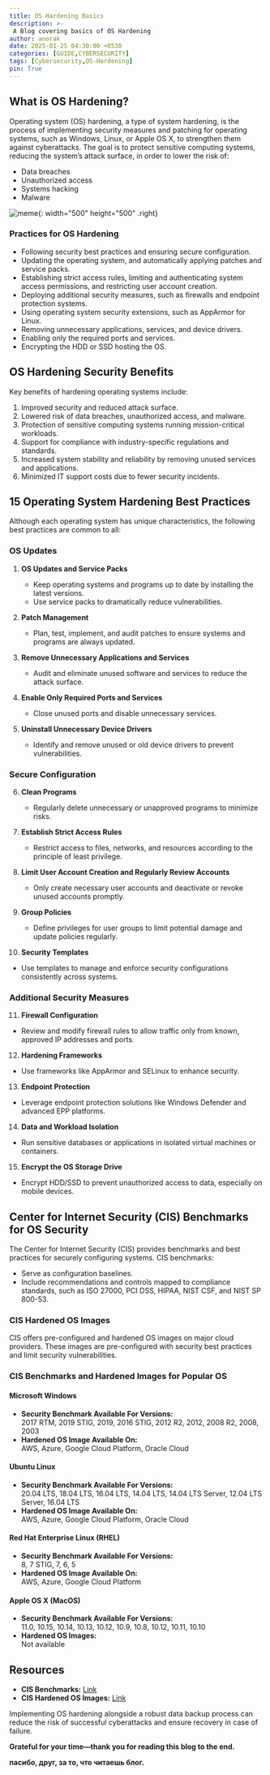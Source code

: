 ```yaml
---
title: OS Hardening Basics
description: >-
 A Blog covering basics of OS Hardening
author: anorak
date: 2025-01-25 04:30:00 +0530
categories: [GUIDE,CYBERSECURITY]
tags: [Cybersecurity,OS-Hardening]
pin: True
---
```


## What is OS Hardening?

Operating system (OS) hardening, a type of system hardening, is the process of implementing security measures and patching for operating systems, such as Windows, Linux, or Apple OS X, to strengthen them against cyberattacks. The goal is to protect sensitive computing systems, reducing the system’s attack surface, in order to lower the risk of:

- Data breaches
- Unauthorized access
- Systems hacking
- Malware


![meme](/assets/img/202501/oshard.png){: width="500" height="500"  .right}

### Practices for OS Hardening

- Following security best practices and ensuring secure configuration.
- Updating the operating system, and automatically applying patches and service packs.
- Establishing strict access rules, limiting and authenticating system access permissions, and restricting user account creation.
- Deploying additional security measures, such as firewalls and endpoint protection systems.
- Using operating system security extensions, such as AppArmor for Linux.
- Removing unnecessary applications, services, and device drivers.
- Enabling only the required ports and services.
- Encrypting the HDD or SSD hosting the OS.


## OS Hardening Security Benefits

Key benefits of hardening operating systems include:

1. Improved security and reduced attack surface.
2. Lowered risk of data breaches, unauthorized access, and malware.
3. Protection of sensitive computing systems running mission-critical workloads.
4. Support for compliance with industry-specific regulations and standards.
5. Increased system stability and reliability by removing unused services and applications.
6. Minimized IT support costs due to fewer security incidents.



## 15 Operating System Hardening Best Practices

Although each operating system has unique characteristics, the following best practices are common to all:

### OS Updates

1. **OS Updates and Service Packs**  
   - Keep operating systems and programs up to date by installing the latest versions.
   - Use service packs to dramatically reduce vulnerabilities.

2. **Patch Management**  
   - Plan, test, implement, and audit patches to ensure systems and programs are always updated.

3. **Remove Unnecessary Applications and Services**  
   - Audit and eliminate unused software and services to reduce the attack surface.

4. **Enable Only Required Ports and Services**  
   - Close unused ports and disable unnecessary services.

5. **Uninstall Unnecessary Device Drivers**  
   - Identify and remove unused or old device drivers to prevent vulnerabilities.

### Secure Configuration

6. **Clean Programs**  
   - Regularly delete unnecessary or unapproved programs to minimize risks.

7. **Establish Strict Access Rules**  
   - Restrict access to files, networks, and resources according to the principle of least privilege.

8. **Limit User Account Creation and Regularly Review Accounts**  
   - Only create necessary user accounts and deactivate or revoke unused accounts promptly.

9. **Group Policies**  
   - Define privileges for user groups to limit potential damage and update policies regularly.

10. **Security Templates**  
   - Use templates to manage and enforce security configurations consistently across systems.

### Additional Security Measures

11. **Firewall Configuration**  
   - Review and modify firewall rules to allow traffic only from known, approved IP addresses and ports.

12. **Hardening Frameworks**  
   - Use frameworks like AppArmor and SELinux to enhance security.

13. **Endpoint Protection**  
   - Leverage endpoint protection solutions like Windows Defender and advanced EPP platforms.

14. **Data and Workload Isolation**  
   - Run sensitive databases or applications in isolated virtual machines or containers.

15. **Encrypt the OS Storage Drive**  
   - Encrypt HDD/SSD to prevent unauthorized access to data, especially on mobile devices.



## Center for Internet Security (CIS) Benchmarks for OS Security

The Center for Internet Security (CIS) provides benchmarks and best practices for securely configuring systems. CIS benchmarks:

- Serve as configuration baselines.
- Include recommendations and controls mapped to compliance standards, such as ISO 27000, PCI DSS, HIPAA, NIST CSF, and NIST SP 800-53.

### CIS Hardened OS Images

CIS offers pre-configured and hardened OS images on major cloud providers. These images are pre-configured with security best practices and limit security vulnerabilities.

### CIS Benchmarks and Hardened Images for Popular OS

#### Microsoft Windows

- **Security Benchmark Available For Versions:**  
  2017 RTM, 2019 STIG, 2019, 2016 STIG, 2012 R2, 2012, 2008 R2, 2008, 2003  
- **Hardened OS Image Available On:**  
  AWS, Azure, Google Cloud Platform, Oracle Cloud  

#### Ubuntu Linux

- **Security Benchmark Available For Versions:**  
  20.04 LTS, 18.04 LTS, 16.04 LTS, 14.04 LTS, 14.04 LTS Server, 12.04 LTS Server, 16.04 LTS  
- **Hardened OS Image Available On:**  
  AWS, Azure, Google Cloud Platform, Oracle Cloud  

#### Red Hat Enterprise Linux (RHEL)

- **Security Benchmark Available For Versions:**  
  8, 7 STIG, 7, 6, 5  
- **Hardened OS Image Available On:**  
  AWS, Azure, Google Cloud Platform  

#### Apple OS X (MacOS)

- **Security Benchmark Available For Versions:**  
  11.0, 10.15, 10.14, 10.13, 10.12, 10.9, 10.8, 10.12, 10.11, 10.10  
- **Hardened OS Images:**  
  Not available  


## Resources

- **CIS Benchmarks:** [Link](https://www.cisecurity.org/cis-benchmarks)  
- **CIS Hardened OS Images:** [Link](https://www.cisecurity.org/cis-hardened-images)  



Implementing OS hardening alongside a robust data backup process can reduce the risk of successful cyberattacks and ensure recovery in case of failure.

**Grateful for your time—thank you for reading this blog to the end.**

**пасибо, друг, за то, что читаешь блог.**

